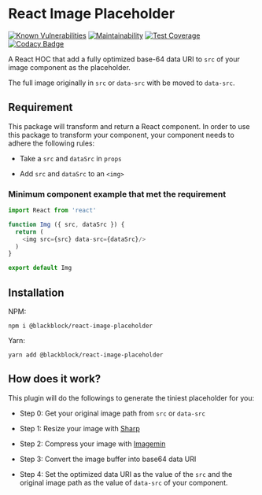 # React Image Placeholder

[![Known Vulnerabilities](https://snyk.io/test/github/winston0410/react-image-svg-placeholder/badge.svg?targetFile=package.json)](https://snyk.io/test/github/winston0410/react-image-svg-placeholder?targetFile=package.json) [![Maintainability](https://api.codeclimate.com/v1/badges/7e3d3cfecac4a03fc6bd/maintainability)](https://codeclimate.com/github/winston0410/react-image-svg-placeholder/maintainability) [![Test Coverage](https://api.codeclimate.com/v1/badges/7e3d3cfecac4a03fc6bd/test_coverage)](https://codeclimate.com/github/winston0410/react-image-svg-placeholder/test_coverage) [![Codacy Badge](https://app.codacy.com/project/badge/Grade/f51046f798474189b269e64c1df4d583)](https://www.codacy.com/gh/winston0410/react-image-svg-placeholder/dashboard?utm_source=github.com&utm_medium=referral&utm_content=winston0410/react-image-svg-placeholder&utm_campaign=Badge_Grade)

A React HOC that add a fully optimized base-64 data URI to `src` of your image component as the placeholder.  

The full image originally in `src` or `data-src` with be moved to `data-src`.

## Requirement

This package will transform and return a React component. In order to use this package to transform your component, your component needs to adhere the following rules:

- Take a `src` and `dataSrc` in `props`

- Add `src` and `dataSrc` to an `<img>`

### Minimum component example that met the requirement

```javascript
import React from 'react'

function Img ({ src, dataSrc }) {
  return (
    <img src={src} data-src={dataSrc}/>
  )
}

export default Img
```

## Installation

NPM:

```shell
npm i @blackblock/react-image-placeholder
```

Yarn:

```shell
yarn add @blackblock/react-image-placeholder
```

## How does it work?

This plugin will do the followings to generate the tiniest placeholder for you:

- Step 0: Get your original image path from `src` or `data-src`

- Step 1: Resize your image with [Sharp](https://www.npmjs.com/package/sharp)

- Step 2: Compress your image with [Imagemin](https://www.npmjs.com/package/imagemin)

- Step 3: Convert the image buffer into base64 data URI

- Step 4: Set the optimized data URI as the value of the `src` and the original image path as the value of `data-src` of your component.

<!-- - Step 1: Convert your image into svg  -->

<!-- - Step 2: Optimize the svg placeholder with [SVGO](https://github.com/svg/svgo)

- Step 3: Turn the svg placeholder to an optimized base64 data URI with [mini-svg-data-uri](https://www.npmjs.com/package/mini-svg-data-uri)

